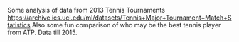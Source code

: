 Some analysis of data from 2013 Tennis Tournaments https://archive.ics.uci.edu/ml/datasets/Tennis+Major+Tournament+Match+Statistics
Also some fun comparison of who may be the best tennis player from ATP. Data till 2015.
